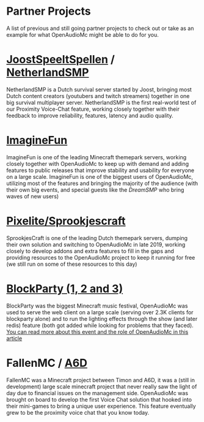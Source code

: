 # Partner Projects
A list of previous and still going partner projects to check out or take as an example for what OpenAudioMc might be able to do for you.

# [JoostSpeeltSpellen](https://www.twitch.tv/joost) / [NetherlandSMP](https://www.twitch.tv/team/netherlandsmp)
NetherlandSMP is a Dutch survival server started by Joost, bringing most Dutch content creators (youtubers and twitch streamers) together in one big survival multiplayer server. NetherlandSMP is the first real-world test of our Proximity Voice-Chat feature, working closely together with their feedback to improve reliability, features, latency and audio quality. 

# [ImagineFun](https://imaginefun.net/)
ImagineFun is one of the leading Minecraft themepark servers, working closely together with OpenAudioMc to keep up with demand and adding features to public releases that improve stability and usability for everyone on a large scale.
ImagineFun is one of the biggest users of OpenAudioMc, utilizing most of the features and bringing the majority of the audience (with their own big events, and special guests like the *DreamSMP* who bring waves of new users)

# [Pixelite/Sprookjescraft](https://sprookjescraft.nl/)
SprookjesCraft is one of the leading Dutch themepark servers, dumping their own solution and switching to OpenAudioMc in late 2019, working closely to develop addons and extra features to fill in the gaps and providing resources to the OpenAudioMc project to keep it running for free (we still run on some of these resources to this day)

# [BlockParty (1, 2 and 3)](https://twitter.com/barelyaliveus/status/1243633244714622976?lang=en)
BlockParty was the biggest Minecraft music festival, OpenAudioMc was used to serve the web client on a large scale (serving over 2.3K clients for blockparty alone) and to run the lighting effects through the show (and later redis) feature (both got added while looking for problems that they faced).
[You can read more about this event and the role of OpenAudioMc in this article](https://mindgamesnl.medium.com/minecraft-at-scale-what-not-to-do-cda8cf803eca)

# FallenMC / [A6D](https://twitter.com/a6doff)
FallenMC was a Minecraft project between Timon and A6D, it was a (still in development) large scale minecraft project that never really saw the light of day due to financial issues on the management side. OpenAudioMc was brought on board to develop the first Voice Chat solution that hooked into their mini-games to bring a unique user experience. This feature eventually grew to be the proximity voice chat that you know today.